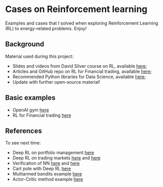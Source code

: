 # Cases on Reinforcement learning
Examples and cases that I solved when exploring Reinforcement Learning (RL) to energy-related problems. Enjoy!

##  Background
Material used during this project:
- Slides and videos from David Silver course on RL, available [here](https://www.davidsilver.uk/teaching/);
- Articles and GitHub repo on RL for Financial trading, available [here](https://www.mlq.ai/deep-reinforcement-learning-for-trading/);
- Recommended Python libraries for Data Science, available [here](https://medium.com/analytics-vidhya/5-obscure-python-libraries-every-data-scientist-should-know-3651bf5d3be3);
- Update with further open-source material!

## Basic examples
- OpenAI gym [here](OpenAI_gym)
- RL for Financial trading [here](Financial_trading)

## References
To see next time:
- Deep RL on portfolio management [here](https://arxiv.org/pdf/1808.09940.pdf)
- Deep RL on trading markets [here](https://arxiv.org/abs/1911.10107) and [here](http://www.wildml.com/2018/02/introduction-to-learning-to-trade-with-reinforcement-learning/)
- Verification of NN [here](https://ieeexplore.ieee.org/document/9141308) and [here](https://www.youtube.com/watch?v=dgoh7PI7dqM)
- Cart pole with Deep RL [here](https://www.datamachinist.com/reinforcement-learning/part-4-learning-to-use-openai-gym/)
- Multiarmed bandits example [here](https://towardsdatascience.com/solving-multiarmed-bandits-a-comparison-of-epsilon-greedy-and-thompson-sampling-d97167ca9a50)
- Actor-Critic method example [here](https://medium.com/free-code-camp/an-intro-to-advantage-actor-critic-methods-lets-play-sonic-the-hedgehog-86d6240171d)

